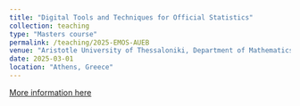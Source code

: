 ```yaml
---
title: "Digital Tools and Techniques for Official Statistics"
collection: teaching
type: "Masters course"
permalink: /teaching/2025-EMOS-AUEB
venue: "Aristotle University of Thessaloniki, Department of Mathematics"
date: 2025-03-01
location: "Athens, Greece"
---
```


[More information here](https://ec.europa.eu/eurostat/web/european-statistical-system)